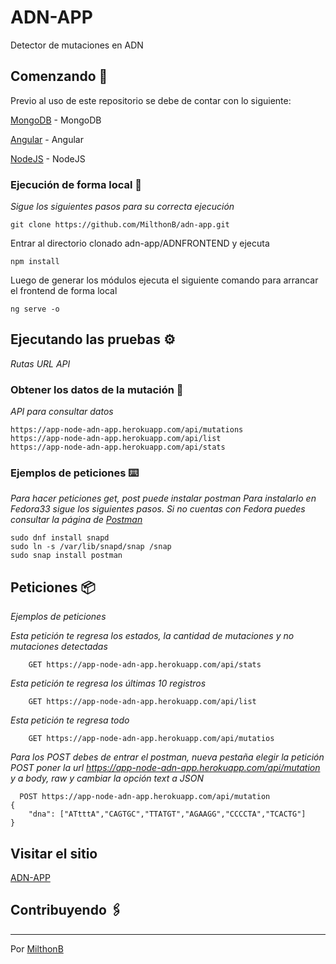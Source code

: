 # ADN-APP

Detector de mutaciones en ADN 

## Comenzando 🚀

Previo al uso de este repositorio se debe de contar con lo siguiente:

[MongoDB] - MongoDB

[Angular] - Angular

[NodeJS] -  NodeJS


### Ejecución de forma local 🔧

_Sigue los siguientes pasos para su correcta ejecución_


```
git clone https://github.com/MilthonB/adn-app.git
```

Entrar al directorio clonado adn-app/ADNFRONTEND y ejecuta

```
npm install
```

Luego de generar los módulos ejecuta el siguiente comando para arrancar el frontend de forma local
```
ng serve -o
```
## Ejecutando las pruebas ⚙️

_Rutas URL API_

### Obtener los datos de la mutación 🔩

_API para consultar datos_

```
https://app-node-adn-app.herokuapp.com/api/mutations
https://app-node-adn-app.herokuapp.com/api/list
https://app-node-adn-app.herokuapp.com/api/stats
```

### Ejemplos de peticiones ⌨️

_Para hacer peticiones get, post puede instalar postman_
_Para instalarlo en Fedora33 sigue los siguientes pasos. Si no cuentas con Fedora puedes consultar la página de [Postman](https://www.postman.com/)_

```
sudo dnf install snapd
sudo ln -s /var/lib/snapd/snap /snap
sudo snap install postman
```

## Peticiones  📦

_Ejemplos de peticiones_


_Esta petición te regresa los estados, la cantidad de mutaciones y no mutaciones detectadas_

```
    GET https://app-node-adn-app.herokuapp.com/api/stats
```

_Esta petición te regresa los últimas 10 registros_

```
    GET https://app-node-adn-app.herokuapp.com/api/list 
```

_Esta petición te regresa todo_

```
    GET https://app-node-adn-app.herokuapp.com/api/mutatios 
```


_Para los POST debes de entrar el postman, nueva pestaña elegir la petición POST poner la url https://app-node-adn-app.herokuapp.com/api/mutation y a body, raw y cambiar la opción text a JSON_
```
  POST https://app-node-adn-app.herokuapp.com/api/mutation
{
    "dna": ["ATtttA","CAGTGC","TTATGT","AGAAGG","CCCCTA","TCACTG"]
} 
```
## Visitar el sitio 

[ADN-APP](https://app-node-adn-app.herokuapp.com/)
## Contribuyendo 🖇️


---
Por [MilthonB](https://github.com/MilthonB)

[MongoDB]: <http://mongodb.com>
[Angular]: <https://angular.io/>
[NodeJS]: <https://nodejs.org/es/>
